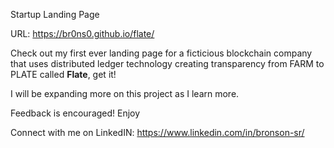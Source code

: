 Startup Landing Page

URL: https://br0ns0.github.io/flate/

Check out my first ever landing page for a ficticious blockchain company that uses distributed ledger technology creating transparency from FARM to PLATE called <strong>Flate</strong>, get it! 

I will be expanding more on this project as I learn more.


Feedback is encouraged! Enjoy


Connect with me on LinkedIN: https://www.linkedin.com/in/bronson-sr/
